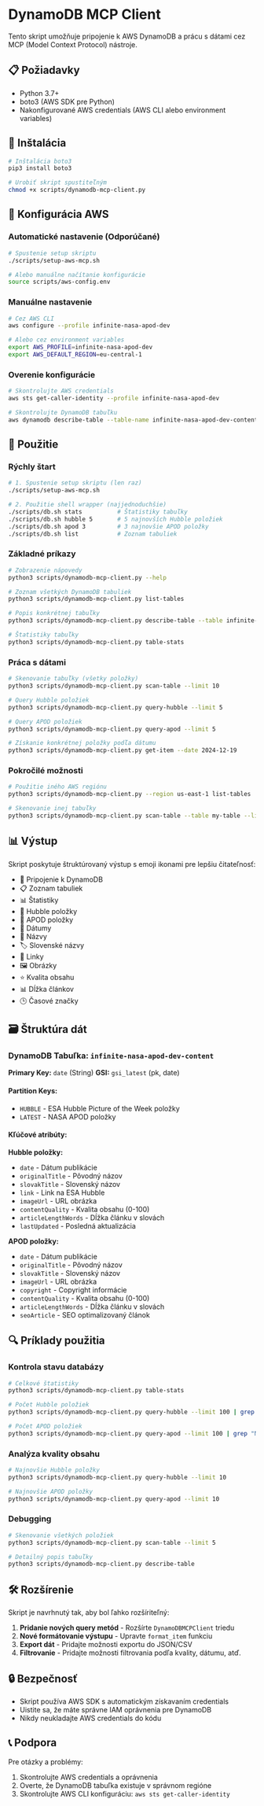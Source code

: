 # DynamoDB MCP Client

Tento skript umožňuje pripojenie k AWS DynamoDB a prácu s dátami cez MCP (Model Context Protocol) nástroje.

## 📋 Požiadavky

- Python 3.7+
- boto3 (AWS SDK pre Python)
- Nakonfigurované AWS credentials (AWS CLI alebo environment variables)

## 🚀 Inštalácia

```bash
# Inštalácia boto3
pip3 install boto3

# Urobiť skript spustiteľným
chmod +x scripts/dynamodb-mcp-client.py
```

## 🔧 Konfigurácia AWS

### Automatické nastavenie (Odporúčané)

```bash
# Spustenie setup skriptu
./scripts/setup-aws-mcp.sh

# Alebo manuálne načítanie konfigurácie
source scripts/aws-config.env
```

### Manuálne nastavenie

```bash
# Cez AWS CLI
aws configure --profile infinite-nasa-apod-dev

# Alebo cez environment variables
export AWS_PROFILE=infinite-nasa-apod-dev
export AWS_DEFAULT_REGION=eu-central-1
```

### Overenie konfigurácie

```bash
# Skontrolujte AWS credentials
aws sts get-caller-identity --profile infinite-nasa-apod-dev

# Skontrolujte DynamoDB tabuľku
aws dynamodb describe-table --table-name infinite-nasa-apod-dev-content --region eu-central-1 --profile infinite-nasa-apod-dev
```

## 📖 Použitie

### Rýchly štart

```bash
# 1. Spustenie setup skriptu (len raz)
./scripts/setup-aws-mcp.sh

# 2. Použitie shell wrapper (najjednoduchšie)
./scripts/db.sh stats          # Štatistiky tabuľky
./scripts/db.sh hubble 5       # 5 najnovších Hubble položiek
./scripts/db.sh apod 3         # 3 najnovšie APOD položky
./scripts/db.sh list           # Zoznam tabuliek
```

### Základné príkazy

```bash
# Zobrazenie nápovedy
python3 scripts/dynamodb-mcp-client.py --help

# Zoznam všetkých DynamoDB tabuliek
python3 scripts/dynamodb-mcp-client.py list-tables

# Popis konkrétnej tabuľky
python3 scripts/dynamodb-mcp-client.py describe-table --table infinite-nasa-apod-dev-content

# Štatistiky tabuľky
python3 scripts/dynamodb-mcp-client.py table-stats
```

### Práca s dátami

```bash
# Skenovanie tabuľky (všetky položky)
python3 scripts/dynamodb-mcp-client.py scan-table --limit 10

# Query Hubble položiek
python3 scripts/dynamodb-mcp-client.py query-hubble --limit 5

# Query APOD položiek
python3 scripts/dynamodb-mcp-client.py query-apod --limit 5

# Získanie konkrétnej položky podľa dátumu
python3 scripts/dynamodb-mcp-client.py get-item --date 2024-12-19
```

### Pokročilé možnosti

```bash
# Použitie iného AWS regiónu
python3 scripts/dynamodb-mcp-client.py --region us-east-1 list-tables

# Skenovanie inej tabuľky
python3 scripts/dynamodb-mcp-client.py scan-table --table my-table --limit 20
```

## 📊 Výstup

Skript poskytuje štruktúrovaný výstup s emoji ikonami pre lepšiu čitateľnosť:

- 🔗 Pripojenie k DynamoDB
- 📋 Zoznam tabuliek
- 📊 Štatistiky
- 🔭 Hubble položky
- 🌌 APOD položky
- 📅 Dátumy
- 📝 Názvy
- 🏷️ Slovenské názvy
- 🔗 Linky
- 🖼️ Obrázky
- ⭐ Kvalita obsahu
- 📊 Dĺžka článkov
- 🕒 Časové značky

## 🗃️ Štruktúra dát

### DynamoDB Tabuľka: `infinite-nasa-apod-dev-content`

**Primary Key:** `date` (String)
**GSI:** `gsi_latest` (pk, date)

#### Partition Keys:
- `HUBBLE` - ESA Hubble Picture of the Week položky
- `LATEST` - NASA APOD položky

#### Kľúčové atribúty:

**Hubble položky:**
- `date` - Dátum publikácie
- `originalTitle` - Pôvodný názov
- `slovakTitle` - Slovenský názov
- `link` - Link na ESA Hubble
- `imageUrl` - URL obrázka
- `contentQuality` - Kvalita obsahu (0-100)
- `articleLengthWords` - Dĺžka článku v slovách
- `lastUpdated` - Posledná aktualizácia

**APOD položky:**
- `date` - Dátum publikácie
- `originalTitle` - Pôvodný názov
- `slovakTitle` - Slovenský názov
- `imageUrl` - URL obrázka
- `copyright` - Copyright informácie
- `contentQuality` - Kvalita obsahu (0-100)
- `articleLengthWords` - Dĺžka článku v slovách
- `seoArticle` - SEO optimalizovaný článok

## 🔍 Príklady použitia

### Kontrola stavu databázy
```bash
# Celkové štatistiky
python3 scripts/dynamodb-mcp-client.py table-stats

# Počet Hubble položiek
python3 scripts/dynamodb-mcp-client.py query-hubble --limit 100 | grep "Nájdených položiek"

# Počet APOD položiek
python3 scripts/dynamodb-mcp-client.py query-apod --limit 100 | grep "Nájdených položiek"
```

### Analýza kvality obsahu
```bash
# Najnovšie Hubble položky
python3 scripts/dynamodb-mcp-client.py query-hubble --limit 10

# Najnovšie APOD položky
python3 scripts/dynamodb-mcp-client.py query-apod --limit 10
```

### Debugging
```bash
# Skenovanie všetkých položiek
python3 scripts/dynamodb-mcp-client.py scan-table --limit 5

# Detailný popis tabuľky
python3 scripts/dynamodb-mcp-client.py describe-table
```

## 🛠️ Rozšírenie

Skript je navrhnutý tak, aby bol ľahko rozšíriteľný:

1. **Pridanie nových query metód** - Rozšírte `DynamoDBMCPClient` triedu
2. **Nové formátovanie výstupu** - Upravte `format_item` funkciu
3. **Export dát** - Pridajte možnosti exportu do JSON/CSV
4. **Filtrovanie** - Pridajte možnosti filtrovania podľa kvality, dátumu, atď.

## 🔒 Bezpečnosť

- Skript používa AWS SDK s automatickým získavaním credentials
- Uistite sa, že máte správne IAM oprávnenia pre DynamoDB
- Nikdy neukladajte AWS credentials do kódu

## 📞 Podpora

Pre otázky a problémy:
1. Skontrolujte AWS credentials a oprávnenia
2. Overte, že DynamoDB tabuľka existuje v správnom regióne
3. Skontrolujte AWS CLI konfiguráciu: `aws sts get-caller-identity`
